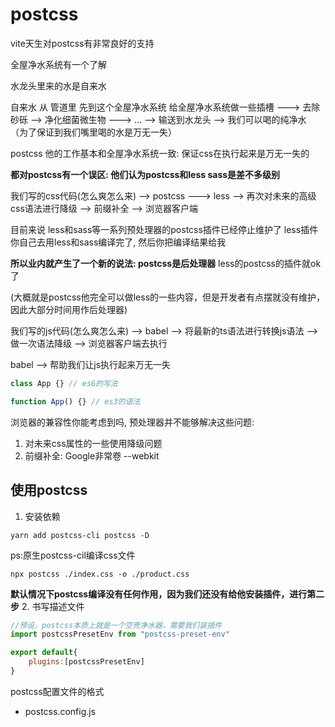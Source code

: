 # postcss

vite天生对postcss有非常良好的支持

全屋净水系统有一个了解

水龙头里来的水是自来水 

自来水 从 管道里 先到这个全屋净水系统 给全屋净水系统做一些插槽 ---> 去除砂砾 --> 净化细菌微生物 ---> ... --> 输送到水龙头 --> 我们可以喝的纯净水 （为了保证到我们嘴里喝的水是万无一失）

postcss 他的工作基本和全屋净水系统一致: 保证css在执行起来是万无一失的

**都对postcss有一个误区: 他们认为postcss和less sass是差不多级别**

我们写的css代码(怎么爽怎么来) --> postcss ---> less --> 再次对未来的高级css语法进行降级 --> 前缀补全 --> 浏览器客户端 

目前来说 less和sass等一系列预处理器的postcss插件已经停止维护了 less插件 你自己去用less和sass编译完了, 然后你把编译结果给我

**所以业内就产生了一个新的说法: postcss是后处理器** less的postcss的插件就ok了

(大概就是postcss他完全可以做less的一些内容，但是开发者有点摆就没有维护，因此大部分时间用作后处理器)

我们写的js代码(怎么爽怎么来) --> babel --> 将最新的ts语法进行转换js语法 --> 做一次语法降级  --> 浏览器客户端去执行

babel --> 帮助我们让js执行起来万无一失 

```js
class App {} // es6的写法

function App() {} // es3的语法
```

浏览器的兼容性你能考虑到吗, 预处理器并不能够解决这些问题:
1. 对未来css属性的一些使用降级问题
2. 前缀补全: Google非常卷 --webkit 


## 使用postcss

1. 安装依赖
```
yarn add postcss-cli postcss -D
```

ps:原生postcss-cil编译css文件
```
npx postcss ./index.css -o ./product.css
```
**默认情况下postcss编译没有任何作用，因为我们还没有给他安装插件，进行第二步**
2. 书写描述文件
```js
//预设，postcss本质上就是一个空壳净水器，需要我们装插件
import postcssPresetEnv from "postcss-preset-env"

export default{
    plugins:[postcssPresetEnv]
}
```
postcss配置文件的格式

- postcss.config.js
